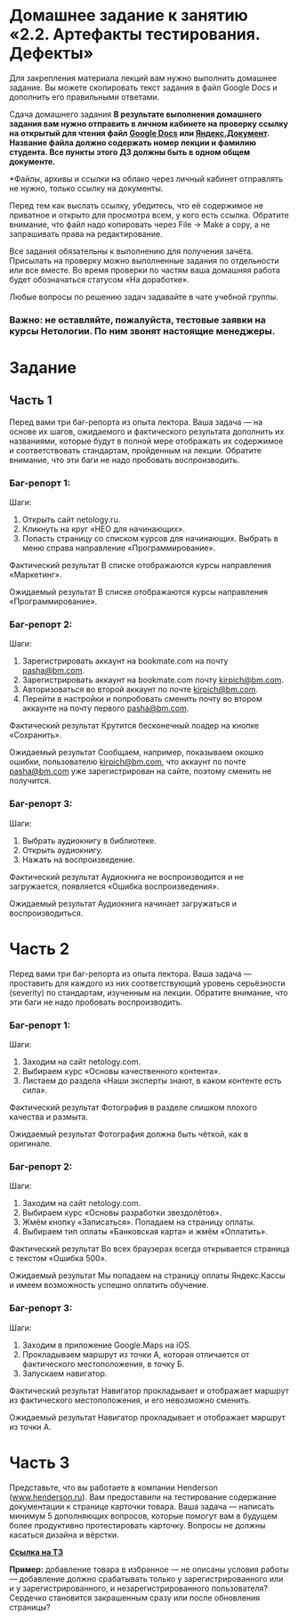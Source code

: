 # Домашнее задание к занятию «2.2. Артефакты тестирования. Дефекты»

Для закрепления материала лекций вам нужно выполнить домашнее задание. Вы можете скопировать текст задания в файл Google Docs и дополнить его правильными ответами.

Сдача домашнего задания
**В результате выполнения домашнего задания вам нужно отправить в личном кабинете на проверку ссылку на открытый для чтения файл [Google Docs](https://docs.google.com/document) или [Яндекс.Документ](https://docs.yandex.ru/). Название файла должно содержать номер лекции и фамилию студента.
Все пункты этого ДЗ должны быть в одном общем документе.**

*Файлы, архивы и ссылки на облако через личный кабинет отправлять не нужно, только ссылку на документы.


Перед тем как выслать ссылку, убедитесь, что её содержимое не приватное и открыто для просмотра всем, у кого есть ссылка.
Обратите внимание, что файл надо копировать через File -> Make a copy, а не запрашивать права на редактирование.


Все задания обязательны к выполнению для получения зачёта. Присылать на проверку можно выполненные задания по отдельности или все вместе. Во время проверки по частям ваша домашняя работа будет обозначаться статусом «На доработке».

Любые вопросы по решению задач задавайте в чате учебной группы.

### **Важно: не оставляйте, пожалуйста, тестовые заявки на курсы Нетологии. По ним звонят настоящие менеджеры.**
 
# Задание
## Часть 1
Перед вами три баг-репорта из опыта лектора. Ваша задача — на основе их шагов, ожидаемого и фактического результата дополнить их названиями, которые будут в полной мере отображать их содержимое и соответствовать стандартам, пройденным на лекции. Обратите внимание, что эти баги не надо пробовать воспроизводить.

### Баг-репорт 1:

  Шаги:
1. Открыть сайт netology.ru.
2. Кликнуть на круг «НЕО для начинающих».
3. Попасть страницу со списком курсов для начинающих. Выбрать в меню справа направление «Программирование».

  Фактический результат
В списке отображаются курсы направления «Маркетинг».

  Ожидаемый результат 
В списке отображаются курсы направления «Программирование».

### Баг-репорт 2:

Шаги:
1. Зарегистрировать аккаунт на bookmate.com на почту pasha@bm.com.
2. Зарегистрировать аккаунт на bookmate.com почту kirpich@bm.com.
3. Авторизоваться во второй аккаунт по почте kirpich@bm.com.
4. Перейти в настройки и попробовать сменить почту во втором аккаунте на почту первого pasha@bm.com.

Фактический результат
Крутится бесконечный лоадер на кнопке «Сохранить».

Ожидаемый результат
Сообщаем, например, показываем окошко ошибки, пользователю kirpich@bm.com, что аккаунт по почте pasha@bm.com уже зарегистрирован на сайте, поэтому сменить не получится.

### Баг-репорт 3:

Шаги:
1. Выбрать аудиокнигу в библиотеке.
2. Открыть аудиокнигу.
3. Нажать на воспроизведение.

Фактический результат
Аудиокнига не воспроизводится и не загружается, появляется «Ошибка воспроизведения».

Ожидаемый результат
Аудиокнига начинает загружаться и воспроизводиться.


# Часть 2

Перед вами три баг-репорта из опыта лектора. Ваша задача — проставить для каждого из них соответствующий уровень серьёзности (severity) по стандартам, изученным на лекции. Обратите внимание, что эти баги не надо пробовать воспроизводить.

### Баг-репорт 1:

Шаги: 
1. Заходим на сайт netology.com.
2. Выбираем курс «Основы качественного контента».
3. Листаем до раздела «Наши эксперты знают, в каком контенте есть сила».

Фактический результат
Фотография в разделе слишком плохого качества и размыта.

Ожидаемый результат
Фотография должна быть чёткой, как в оригинале.

### Баг-репорт 2:

Шаги:
1. Заходим на сайт netology.com.
2. Выбираем курс «Основы разработки звездолётов».
3. Жмём кнопку «Записаться». Попадаем на страницу оплаты.
4. Выбираем тип оплаты «Банковская карта» и жмём «Оплатить».

Фактический результат
Во всех браузерах всегда открывается страница с текстом «Ошибка 500».

Ожидаемый результат
Мы попадаем на страницу оплаты Яндекс.Кассы и имеем возможность успешно оплатить обучение.

### Баг-репорт 3:

Шаги:
1. Заходим в приложение Google.Maps на iOS.
2. Прокладываем маршрут из точки A, которая отличается от фактического местоположения, в точку Б.
3. Запускаем навигатор.

Фактический результат
Навигатор прокладывает и отображает маршрут из фактического местоположения, и его невозможно сменить.

Ожидаемый результат
Навигатор прокладывает и отображает маршрут из точки А. 

# Часть 3

Представьте, что вы работаете в компании Henderson (www.henderson.ru). Вам предоставили на тестирование содержание документации к странице карточки товара. Ваша задача — написать минимум 5 дополняющих вопросов, которые помогут вам в будущем более продуктивно протестировать карточку. 
Вопросы не должны касаться дизайна и вёрстки.

**[Ссылка на ТЗ](https://docs.google.com/document/d/1j2OepLp9Si3wtEfkkrFlV8tv84PZGJtB-oJ29UC9aAg/edit?usp=sharing)**

**Пример:** добавление товара в избранное — не описаны условия работы — добавление должно срабатывать только у зарегистрированного или и у зарегистрированного, и незарегистрированного пользователя? Сердечко становится закрашенным сразу или после обновления страницы?

 


